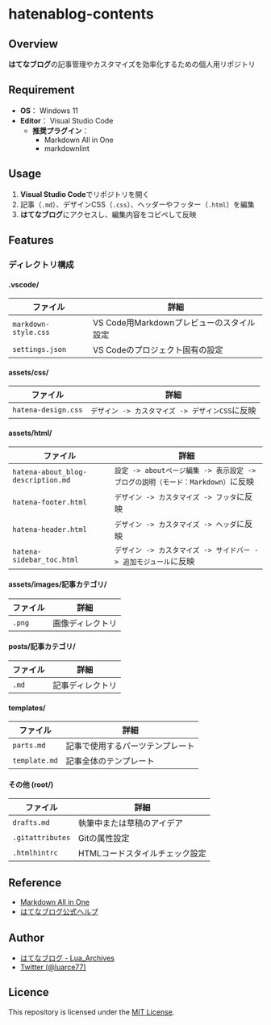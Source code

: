 # hatenablog-contents

## Overview
**はてなブログ**の記事管理やカスタマイズを効率化するための個人用リポジトリ  

## Requirement
- **OS**： Windows 11
- **Editor**： Visual Studio Code
  - **推奨プラグイン**：
    - Markdown All in One
    - markdownlint

## Usage
1. **Visual Studio Code**でリポジトリを開く
2. 記事（`.md`）、デザインCSS（`.css`）、ヘッダーやフッター（`.html`）を編集
3. **はてなブログ**にアクセスし、編集内容をコピペして反映

## Features
### ディレクトリ構成
#### .vscode/
| ファイル | 詳細 |
|--------|-----|
| `markdown-style.css` | VS Code用Markdownプレビューのスタイル設定 |
| `settings.json` | VS Codeのプロジェクト固有の設定 |

#### assets/css/
| ファイル | 詳細 |
|--------|-----|
| `hatena-design.css` | `デザイン -> カスタマイズ -> デザインCSS`に反映 |

#### assets/html/
| ファイル | 詳細 |
|--------|-----|
| `hatena-about_blog-description.md` | `設定 -> aboutページ編集 -> 表示設定 -> ブログの説明（モード：Markdown）`に反映 |
| `hatena-footer.html` | `デザイン -> カスタマイズ -> フッタ`に反映 |
| `hatena-header.html` | `デザイン -> カスタマイズ -> ヘッダ`に反映 |
| `hatena-sidebar_toc.html` | `デザイン -> カスタマイズ -> サイドバー -> 追加モジュール`に反映 |

#### assets/images/記事カテゴリ/
| ファイル | 詳細 |
|--------|-----|
| `.png` | 画像ディレクトリ |

#### posts/記事カテゴリ/
| ファイル | 詳細 |
|--------|-----|
| `.md` | 記事ディレクトリ |

#### templates/
| ファイル | 詳細 |
|--------|-----|
| `parts.md` | 記事で使用するパーツテンプレート |
| `template.md` | 記事全体のテンプレート |

#### その他 (root/)
| ファイル | 詳細 |
|--------|-----|
| `drafts.md` | 執筆中または草稿のアイデア |
| `.gitattributes` | Gitの属性設定 |
| `.htmlhintrc` | HTMLコードスタイルチェック設定 |

## Reference
- [Markdown All in One](https://marketplace.visualstudio.com/items?itemName=yzhang.markdown-all-in-one)
- [はてなブログ公式ヘルプ](https://help.hatenablog.com/)

## Author

- [はてなブログ - Lua_Archives](https://luarce.hatenablog.com/archive)  
- [Twitter (@luarce77)](https://twitter.com/luarce77)

## Licence
This repository is licensed under the [MIT License](https://github.com/Luarce/hatenablog-contents/blob/main/LICENSE).
